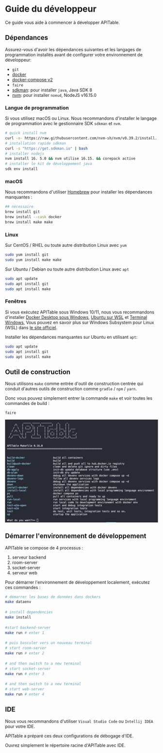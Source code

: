 # Guide du développeur

Ce guide vous aide à commencer à développer APITable.

## Dépendances

Assurez-vous d'avoir les dépendances suivantes et les langages de programmation installés avant de configurer votre environnement de développeur:

- `git`
- [docker](https://docs.docker.com/engine/install/)
- [docker-compose v2](https://docs.docker.com/engine/install/)
- `faire`
- [sdkman](https://sdkman.io/): pour installer `java`, Java SDK 8
- [nvm](https://github.com/nvm-sh/nvm): pour installer `noeud`, NodeJS v16.15.0


### Langue de programmation

Si vous utilisez macOS ou Linux. Nous recommandons d'installer le langage de programmation avec le gestionnaire SDK `sdkman` et `nvm`.

```bash
# quick install nvm
curl -o- https://raw.githubusercontent.com/nvm-sh/nvm/v0.39.2/install. h | bash
# installation rapide sdkman
curl -s "https://get.sdkman.io" | bash
# installer nodejs 
nvm install 16. 5.0 && nvm utilise 16.15. && corepack active
# installer le kit de développement java
sdk env install
```

### macOS

Nous recommandons d'utiliser [Homebrew](https://brew.sh/) pour installer les dépendances manquantes :

```bash
## nécessaire
brew install git
brew install --cask docker
brew install make make
```

### Linux

Sur CentOS / RHEL ou toute autre distribution Linux avec `yum`

```bash
sudo yum install git
sudo yum install make make
```

Sur Ubuntu / Debian ou toute autre distribution Linux avec `apt`

```bash
sudo apt update
sudo apt install git
sudo apt install make
```


### Fenêtres

Si vous exécutez APITable sous Windows 10/11, nous vous recommandons d'installer [Docker Desktop sous Windows](https://docs.docker.com/desktop/install/windows-install/), [Ubuntu sur WSL](https://ubuntu.com/wsl) et [Terminal Windows](https://aka.ms/terminal), Vous pouvez en savoir plus sur Windows Subsystem pour Linux (WSL) dans [le site officiel](https://learn.microsoft.com/en-us/windows/wsl).

Installer les dépendances manquantes sur Ubuntu en utilisant `apt`:

```bash
sudo apt update
sudo apt install git
sudo apt install make
```


## Outil de construction

Nous utilisons `make` comme entrée d'outil de construction centrée qui conduit d'autres outils de construction comme `gradle` / `npm` / `yarn`.

Donc vous pouvez simplement entrer la commande `make` et voir toutes les commandes de build :

```bash
faire
```

![faire une capture d'écran de commande](../static/make.png)



## Démarrer l'environnement de développement

APITable se compose de 4 processus :

1. serveur backend
2. room-server
3. socket-server
4. serveur web

Pour démarrer l'environnement de développement localement, exécutez ces commandes :

```bash
# démarrer les bases de données dans dockers
make dataenv 

# install dependencies
make install 

#start backend-server
make run # enter 1  

# puis basculer vers un nouveau terminal
# start room-server
make run # enter 2

# and then switch to a new terminal
# start socket-server
make run # enter 3  

# and then switch to a new terminal
# start web-server
make run # enter 4

```




## IDE

Nous vous recommandons d'utiliser `Visual Studio Code` ou `Intellij IDEA` pour votre IDE.

APITable a préparé ces deux configurations de débogage d'IDE.

Ouvrez simplement le répertoire racine d'APITable avec IDE.
